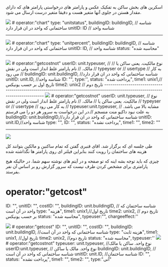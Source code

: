 #  
 اسکرین های بخش ساکن به تفکیک  عکس و پارامتر های درخواستی
پارامتر های که دارای مقدار هستن  در جلوی آنها متغیر هست و دقیقا متغیر درست ارسال می شود. 


<img src="src/image0.png" />
# operator:"chart"
type: "unitstatus",
buildingID: buildingID,  // شناسه ساختمانی که واحد در ان قرار دارد
unitID: ID //  شناسه واحد



------------------------------------------------------------------------------------------------------------------------------
<img src="src/image1.png" />
# operator:"chart"
 type: "unitpercent",
 buildingID: buildingID,  // شناسه ساختمانی که واحد در ان قرار دارد
 unitID: ID, // شناسه واحد 
 status: "محاسبه شده"
 
 ------------------------------------------------------------------------------------------------------------------------------
<img src="src/image2.png" />
# operator:"getcostnot"
 userID: unit.typeuser, // نوع مالکیت. یعنی ساکن یا 
                                    // مالک.
                                    // نام پارامتر غلط انداز است ولی در نقش
                                    // typeyser or // usertype
                                    // به کار می رود
                                    //
 buildingID: unit.buildingID, //شناسه ساختمانی که واحد در ان قرار دارد
 unitID: unit.ID, //شناسه واحد
 ID: "",
 type:'',
 status: "پرداخت شده",
 time1: unix1,//تاریخ اول بر حسب یونیکس
 time2: unix2 // تاریخ دوم
------------------------------------------------------------------------------------------------------------------------------
<img src="src/image3.png" />
# operator:"getcostnot"
  userID: unit.typeuser,        
                                     // نوع مالکیت. یعنی ساکن یا 
                                    // مالک.
                                    // نام پارامتر غلط انداز است ولی در نقش
                                    // typeyser or // usertype
                                    // به کار می رود
                                    //
 typeuser:unit.typeuser,    // مشابه بالا می باشد. به علت نبود داکیو منت منسجم
                            //.در این درخواست به سرور هر دو را می فرستم                                    
  buildingID: unit.buildingID,//شناسه ساختمانی که واحد در ان قرار دارد 
  unitID: unit.ID,//شناسه واحد
  type: "",
  ID: "",
  status: "پرداخت نشده",
  time1: "",
  time2: ""

------------------------------------------------------------------------------------------------------------------------------
<img src="src/image4.png" />

طی جلسه ای که برگزار شد. اقای قنبری گفتن که تمام ساکنین و مالکین بتوانند کل هزینه های ساختمان را رویت کنند
بنابراین فیلتر ای روی پارامتر ها نگذاشته شده

چیزی که باید توجه بشه اینه که تو صفحه و در آیتم های نوشته سهم شما. در حالیکه هیج پارامتری برای مشخص کردن طرف نیست که سرور گزارش رو بر اساس آن نفر بفرستد.

# operator:"getcost"
ID: "",
unitID: "",
costID: "",
buildingID: unit.buildingID, // شناسه ساختمان که واحد در آن است
type: "هزینه",
time1:  unix1,//تاریخ اول
time2:  unix2, // تاریخ دوم بر حسب یونیکس
status: "محاسبه شده",
typeuser:"",
chargeeffect:''
          
<img src="src/image5.png" />
# operator:"getcost"
 ID: "",
 unitID: "",
 costID: "",
 buildingID:  unit.buildingID, //شناسه ساختمانی که واحد در آن است
 type: "هزینه ثابت",
 time1:  unix1, //تاریخ اول
 time2:  unix2, //تاریخ دوم
 status: "محاسبه شده",
 typeuser:''

<img src="src/image6.png" />
# operator:"getcostnot"
 typeuser: unit.typeuser, //نوع واحد. ساکن یا مالک 
 userID:unit.typeuser, // نوع واحد.   مالک یا ساکن
 buildingID: unit.buildingID, //شناسه ساختمانی که واحد در آن است
 unitID: unit.ID, //شناسه ساختمان
 ID: "",
 status: "پرداخت نشده",
 time1: "",
 time2: "",
 type:"آنی"

